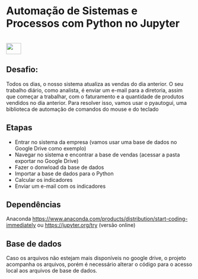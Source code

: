 # Automação de Sistemas e Processos com Python no Jupyter

<div style="display: online_block"><br>
	<img align= "center" height="30" width="40" src="https://cdn.jsdelivr.net/gh/devicons/devicon/icons/python/python-original.svg"
	<img align= "center" height="30" width="40" src="https://cdn.jsdelivr.net/gh/devicons/devicon/icons/jupyter/jupyter-original.svg"	
</div>

## Desafio:

Todos os dias, o nosso sistema atualiza as vendas do dia anterior.
O seu trabalho diário, como analista, é enviar um e-mail para a diretoria, assim que começar a trabalhar, com o faturamento e a quantidade de produtos vendidos no dia anterior.
Para resolver isso, vamos usar o pyautogui, uma biblioteca de automação de comandos do mouse e do teclado

<h2>Etapas</h2>

- Entrar no sistema da empresa (vamos usar uma base de dados no Google Drive como exemplo)
- Navegar no sistema e encontrar a base de vendas (acessar a pasta exportar no Google Drive)
- Fazer o donwload da base de dados
- Importar a base de dados para o Python
- Calcular os indicadores
- Enviar um e-mail com os indicadores


<h2>Dependências</h2>

Anaconda
https://www.anaconda.com/products/distribution/start-coding-immediately
ou
https://jupyter.org/try (versão online)

<h2>Base de dados</h2>

Caso os arquivos não estejam mais disponíveis no google drive, o projeto acompanha os arquivos, porém é necessário alterar o código para o acesso local aos arquivos de base de dados.
